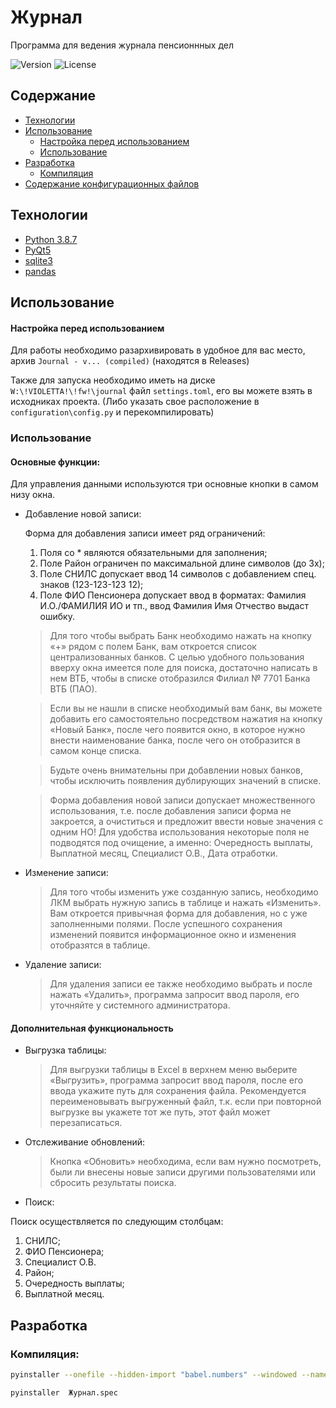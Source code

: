 
# Журнал

Программа для ведения журнала пенсионнных дел

<img src="https://img.shields.io/badge/Version-1.2.1-red" alt="Version">
<img src="https://img.shields.io/badge/License-MIT-brightgreen" alt="License">


## Содержание
- [Технологии](#технологии)
- [Использование](#использование)
    * [Настройка перед использованием](#настройка-перед-использованием)
    * [Использование](#использование)
- [Разработка](#разработка)
    * [Компиляция](#компиляция)
- [Содержание конфигурационных файлов](#содержание-конфигурационных-файлов)


## Технологии
- [Python 3.8.7](https://www.python.org/downloads/release/python-387/)
- [PyQt5](https://www.riverbankcomputing.com/software/pyqt/)
- [sqlite3](https://docs.python.org/3/library/sqlite3.html)
- [pandas](https://pandas.pydata.org/)

## Использование

#### Настройка перед использованием

Для работы необходимо разархивировать в удобное для вас место, архив ``Journal - v... (compiled)`` (находятся в Releases)

Также для запуска необходимо иметь на диске `W:\!VIOLETTA!\!fw!\journal` файл `settings.toml`, его вы можете взять в исходниках проекта. (Либо указать свое расположение в `configuration\config.py` и перекомпилировать)

### Использование

#### Основные функции:

Для управления данными используются три основные кнопки в самом низу окна. 

  * Добавление новой записи:
  
    Форма для добавления записи имеет ряд ограничений: 
    1.	Поля со * являются обязательными для заполнения; 
    2.	Поле Район ограничен по максимальной длине символов (до 3х);
    3.	Поле СНИЛС допускает ввод 14 символов с добавлением спец. знаков (123-123-123 12);
    4.	Поле ФИО Пенсионера допускает ввод в форматах: Фамилия И.О./ФАМИЛИЯ ИО и тп., ввод Фамилия Имя Отчество выдаст ошибку.

    > Для того чтобы выбрать Банк необходимо нажать на кнопку «+» рядом с полем Банк,  вам откроется список централизованных банков. С целью удобного пользования вверху окна имеется поле для поиска, достаточно написать в нем ВТБ, чтобы в списке отобразился Филиал № 7701 Банка ВТБ (ПАО). 
  
    > Если вы не нашли в списке необходимый вам банк,  вы можете добавить его самостоятельно посредством нажатия на кнопку «Новый Банк», после чего появится окно, в которое нужно внести наименование банка, после чего он отобразится в самом конце списка. 
  
    > Будьте очень внимательны при добавлении новых банков, чтобы исключить появления дублирующих значений в списке. 
  
    > Форма добавления новой записи допускает множественного использования, т.е. после добавления записи форма не закроется, а очиститься и предложит ввести новые значения с одним НО! Для удобства использования некоторые поля не подводятся под очищение, а именно: Очередность выплаты, Выплатной месяц, Специалист О.В., Дата отработки.

  * Изменение записи:
    > Для того чтобы изменить уже созданную запись, необходимо ЛКМ выбрать нужную запись в таблице и нажать «Изменить». Вам откроется привычная форма для добавления, но с уже заполненными полями. После успешного сохранения изменений появится информационное окно и изменения отобразятся в таблице.

  * Удаление записи:
    > Для удаления записи ее также необходимо выбрать и после нажать «Удалить», программа запросит ввод пароля, его уточняйте у системного администратора.

#### Дополнительная функциональность
* Выгрузка таблицы:
    > Для выгрузки таблицы в Excel в верхнем меню выберите «Выгрузить», программа запросит ввод пароля, после его ввода укажите путь для сохранения файла. Рекомендуется переименовывать выгруженный файл, т.к. если при повторной выгрузке вы укажете тот же путь, этот файл может перезаписаться.

* Отслеживание обновлений:
    > Кнопка «Обновить» необходима, если вам нужно посмотреть, были ли внесены новые записи другими пользователями или сбросить результаты поиска.

* Поиск:
    
Поиск осуществляется по следующим столбцам:
1.	СНИЛС; 
2.	ФИО Пенсионера; 
3.	Специалист О.В.
4.	Район;
5.	Очередность выплаты;
6.	Выплатной месяц.


## Разработка

### Компиляция:
```sh
pyinstaller --onefile --hidden-import "babel.numbers" --windowed --name Журнал main.py   
```

```sh
pyinstaller  Журнал.spec
```